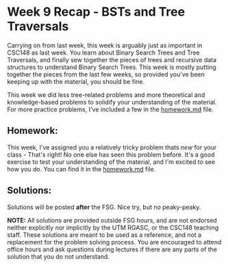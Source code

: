 # Week 9 Recap - BSTs and Tree Traversals

Carrying on from last week, this week is arguably just as important in CSC148 as last week. You learn about Binary Search Trees and Tree Traversals, and finally sew together the pieces of trees and recursive data structures to understand Binary Search Trees. This week is mostly putting together the pieces from the last few weeks, so provided you've been keeping up with the material, you should be fine.

This week we did less tree-related problems and more theoretical and knowledge-based problems to solidify your understanding of the material. For more practice problems, I've included a few in the [homework.md](homework.md) file.

## Homework:
This week, I've assigned you a relatively tricky problem thats *new* for your class - That's right! No one else has seen this problem before. It's a good exercise to test your understanding of the material, and I'm excited to see how you do. You can find it in the [homework.md](homework.md) file.

## Solutions:
Solutions will be posted **after** the FSG. Nice try, but no peaky-peaky.

**NOTE:** All solutions are provided outside FSG hours, and are not endorsed neither explicitly nor implicitly by the UTM RGASC, or the CSC148 teaching staff. These solutions are meant to be used as a reference, and not a replacement for the problem solving process. You are encouraged to attend office hours and ask questions during lectures if there are any parts of the solution that you do not understand.